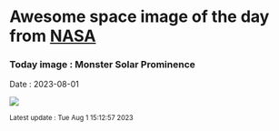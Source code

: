 
# Awesome space image of the day from [NASA](https://api.nasa.gov/)

### Today image : Monster Solar Prominence
Date : 2023-08-01

![](https://apod.nasa.gov/apod/image/2308/SunMonster_Wenz_960.jpg)

<small>Latest update : Tue Aug  1 15:12:57 2023</small>
        